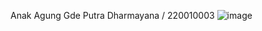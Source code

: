Anak Agung Gde Putra Dharmayana / 220010003 
![image](https://github.com/user-attachments/assets/09dd7269-4da5-4cb0-ad7d-36ff15f49feb)
